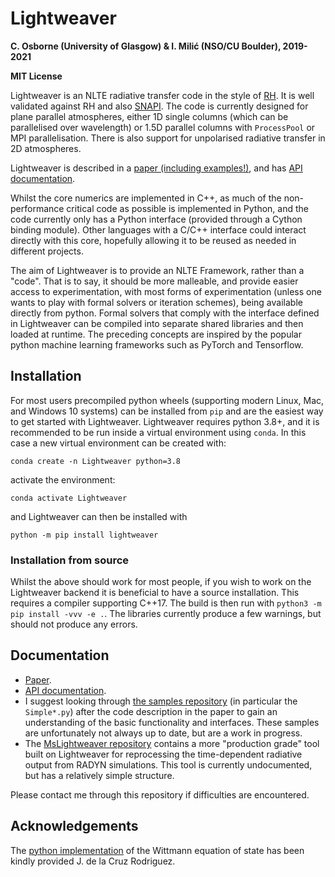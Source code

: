 # Lightweaver

**C. Osborne (University of Glasgow) & I. Milić (NSO/CU Boulder), 2019-2021**

**MIT License**

Lightweaver is an NLTE radiative transfer code in the style of [RH](https://github.com/ITA-Solar/rh).
It is well validated against RH and also [SNAPI](https://github.com/ivanzmilic/snapi).
The code is currently designed for plane parallel atmospheres, either 1D single columns (which can be parallelised over wavelength) or 1.5D parallel columns with `ProcessPool` or MPI parallelisation.
There is also support for unpolarised radiative transfer in 2D atmospheres.

Lightweaver is described in a [paper (including examples!)](https://arxiv.org/abs/2107.00475), and has [API documentation](https://goobley.github.io/Lightweaver/).

Whilst the core numerics are implemented in C++, as much of the non-performance critical code as possible is implemented in Python, and the code currently only has a Python interface (provided through a Cython binding module).
Other languages with a C/C++ interface could interact directly with this core, hopefully allowing it to be reused as needed in different projects.

The aim of Lightweaver is to provide an NLTE Framework, rather than a "code".
That is to say, it should be more malleable, and provide easier access to experimentation, with most forms of experimentation (unless one wants to play with formal solvers or iteration schemes), being available directly from python.
Formal solvers that comply with the interface defined in Lightweaver can be compiled into separate shared libraries and then loaded at runtime.
The preceding concepts are inspired by the popular python machine learning frameworks such as PyTorch and Tensorflow.

## Installation

For most users precompiled python wheels (supporting modern Linux, Mac, and Windows 10 systems) can be installed from `pip` and are the easiest way to get started with Lightweaver.
Lightweaver requires python 3.8+, and it is recommended to be run inside a virtual environment using `conda`.
In this case a new virtual environment can be created with:
```
conda create -n Lightweaver python=3.8
```
activate the environment:
```
conda activate Lightweaver
```
and Lightweaver can then be installed with
```
python -m pip install lightweaver
```

### Installation from source

Whilst the above should work for most people, if you wish to work on the Lightweaver backend it is beneficial to have a source installation.
This requires a compiler supporting C++17.
The build is then run with `python3 -m pip install -vvv -e .`.
The libraries currently produce a few warnings, but should not produce any errors.

## Documentation

- [Paper](https://arxiv.org/abs/2107.00475).
- [API documentation](https://goobley.github.io/Lightweaver/).
- I suggest looking through [the samples repository](https://github.com/Goobley/LightweaverSamples) (in particular the `Simple*.py`) after the code description in the paper to gain an understanding of the basic functionality and interfaces.
These samples are unfortunately not always up to date, but are a work in progress.
- The [MsLightweaver repository](https://github.com/Goobley/MsLightweaver) contains a more "production grade" tool built on Lightweaver for reprocessing the time-dependent radiative output from RADYN simulations.
This tool is currently undocumented, but has a relatively simple structure.

Please contact me through this repository if difficulties are encountered.

## Acknowledgements

The [python implementation](https://github.com/jaimedelacruz/witt) of the Wittmann equation of state has been kindly provided J. de la Cruz Rodriguez.